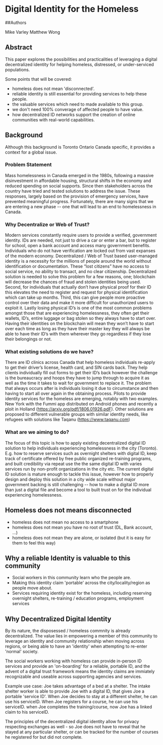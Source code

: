 # Digital Identity for the Homeless

##Authors

Mike Varley
Matthew Wong

## Abstract

This paper explores the possibilities and practicalities of leveraging a digital decentralized identity for helping homeless, distressed, or under-serviced populations.

Some points that will be covered:
* homeless does not mean 'disconnected'.
* reliable identity is still essential for providing services to help these people.
* the valuable services which need to made available to this group.
* we don't need 100% converage of affected people to have value.
* how decentralized ID networks support the creation of online communities with real-world capabilities.

## Background

Although this background is Toronto Ontario Canada specific, it provides a context for a global issue.  

### Problem Statement
Mass homelessness in Canada emerged in the 1980s, following a massive disinvestment in affordable housing, structural shifts in the economy and reduced spending on social supports. Since then stakeholders across the country have tried and tested solutions to address the issue. These responses, largely based on the provision of emergency services, have prevented meaningful progress. Fortunately, there are many signs that we are entering a new phase -- one that will lead to an end to homelessness in Canada.

### Why Decentralize or Web of Trust?
Modern services constantly require users to provide a verified, government identity. IDs are needed, not just to drive a car or enter a bar, but to register for school, open a bank account and access many government benefits. Individuals who do not have verification are locked out from vast expanses of the modern economy. Decentralized / Web of Trust based user-managed identity is a necessity for the millions of people around the world without identification or documentation. These “lost citizens” have no access to social service, no ability to transact, and no clear citizenship. 
Decentralized solution is needed to solve this problem for a few reasons, one; blockchain will decrease the chances of fraud and stolen identities being used. Second, for individuals that actually don’t have physical proof for their ID this elevates the need to register and request for physical identification which can take up months. Third, this can give people more proactive control over their data and make it more difficult for unauthorized users to exploit it. Lastly losing physical ID’s is one of the most common problems amongst those that are experiencing homelessness, they often get their wallets, ID’s, entire luggage or bag stolen so they always have to start over. Having their identities on the blockchain will mean they won’t have to start over each time as long as they have their master key they will always be able to have their ID’s with them wherever they go regardless if they lose their belongings or not.

### What existing solutions do we have?
There are ID clinics across Canada that help homeless individuals re-apply to get their driver’s license, health card, and SIN cards back. They help clients individually fill out forms to get their ID’s back however the challenge is the bureaucracy and hoops they have to jump through to acquire it as well as the time it takes to wait for government to replace it. 
The problem that always occurs after is individuals losing it due to circumstance and then having to start all over again in the obtaining process.
Pilots to provide identity services for the homeless are emerging, notably with two examples. New York with the Fummi app distributed on Android phones  and recently a ploit in Holland (https://arxiv.org/pdf/1806.01926.pdF). 
Other solutions are proposed to different vulnerable groups with similar identity needs, like refugees with solutions like Taqanu (https://www.taqanu.com)

### What are we aiming to do?
The focus of this topic is how to apply existing decentralized digital ID solution to help individuals experiencing homelessness in the city (Toronto). E.g. how to reserve services such as overnight shelters with digital ID, keep track of certificate offered by free public organized re-training programs, and built credibility via repeat use the the same digital ID with varies services run by non-profit organizations in the city etc. The current digital ID solution is mature enough to tackle this issue, however how to properly design and deploy this solution in a city wide scale without major government backing is still challenging -- how to make a digital ID more than just a digital file and become a tool to built trust on for the individual experiencing homelessness. 


## Homeless does not means disconnected

* homeless does not mean no access to a smartphone
* homeless does not mean you have no root of trust (DL, Bank account, ...)
* homeless does not mean they are alone, or isolated (but it is easy for them to feel this way)

## Why a reliable Identity is valuable to this community

* Social workers in this community learn who the people are.
* Making this identity claim 'portable' across the city/locality/region as people move about.
* Services requiring identity exist for the homeless, including reserving overnight shelters, re-training / education programs, employment services

## Why Decentralized Digital Identity

By its nature, the disposessed / homeless commnity is already decentralized. The value lies in empowering a member of this community to leverage an identity and community relationship when moving across regions, or being able to have an 'identity' when attempting to re-enter 'normal' society.

The social workers working with homeless can provide in-person ID services and provide an 'on-boarding' for a reliable, portable ID, and the advent of a digital trust framework means the identity claims are immiately recognizable and useable across supporting agencies and services.

Example use case: Joe takes advantage of a bed at a shelter. The intake shelter worker is able to provide Joe with a digital ID, that gives Joe a portable 'service ID'. When Joe decides to stay at a different shelter, he can use his serviceID. When Joe registers for a course, he can use his serviceID. when Joe completes the training/course, now Joe has a linked claim to his serviceID.

The principles of the decentralized digital identity allow for privacy respecting exchanges as well - so Joe does not have to reveal that he stayed at any particular shelter, or can be tracked for the number of courses he registered for but did not complete.

